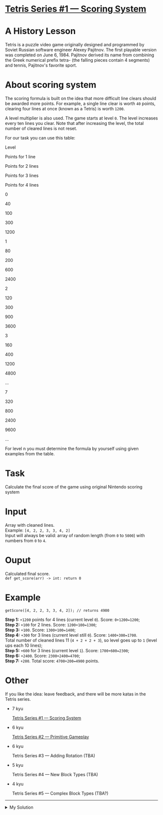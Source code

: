 # [Tetris Series #1 — Scoring System](https://www.codewars.com/kata/5da9af1142d7910001815d32)

# A History Lesson

Tetris is a puzzle video game originally designed and programmed by Soviet Russian software engineer Alexey Pajitnov.
The first playable version was completed on June 6, 1984. Pajitnov derived its name from combining the Greek numerical
prefix tetra- (the falling pieces contain 4 segments) and tennis, Pajitnov's favorite sport.

# About scoring system

The scoring formula is built on the idea that more difficult line clears should be awarded more points. For example, a
single line clear is worth `40` points, clearing four lines at once (known as a Tetris) is worth `1200`.

A level multiplier is also used. The game starts at level `0`. The level increases every ten lines you clear. Note that
after increasing the level, the total number of cleared lines is not reset.

For our task you can use this table:

Level

Points for 1 line

Points for 2 lines

Points for 3 lines

Points for 4 lines

0

40

100

300

1200

1

80

200

600

2400

2

120

300

900

3600

3

160

400

1200

4800

...

7

320

800

2400

9600

...

For level n you must determine the formula by yourself using given examples from the table.

# Task

Calculate the final score of the game using original Nintendo scoring system

# Input

Array with cleaned lines.  
Example: `[4, 2, 2, 3, 3, 4, 2]`  
Input will always be valid: array of random length (from `0` to `5000`) with numbers from `0` to `4`.

# Ouput

Calculated final score.  
`def get_score(arr) -> int: return 0`

# Example

    getScore([4, 2, 2, 3, 3, 4, 2]); // returns 4900

**Step 1:** `+1200` points for 4 lines (current level `0`). Score: `0+1200=1200`;  
**Step 2:** `+100` for 2 lines. Score: `1200+100=1300`;  
**Step 3:** `+100`. Score: `1300+100=1400`;  
**Step 4:** `+300` for 3 lines (current level still `0`). Score: `1400+300=1700`.  
Total number of cleaned lines 11 (`4 + 2 + 2 + 3`), so level goes up to `1` (level ups each 10 lines);  
**Step 5:** `+600` for 3 lines (current level `1`). Score: `1700+600=2300`;  
**Step 6:** `+2400`. Score: `2300+2400=4700`;  
**Step 7:** `+200`. Total score: `4700+200=4900` points.

# Other

If you like the idea: leave feedback, and there will be more katas in the Tetris series.

- 7 kyu

  [Tetris Series #1 — Scoring System](/kata/5da9af1142d7910001815d32)

- 6 kyu

  [Tetris Series #2 — Primitive Gameplay](/kata/5db8a241b8d7260011746407)

- 6 kyu

  Tetris Series #3 — Adding Rotation (TBA)

- 5 kyu

  Tetris Series #4 — New Block Types (TBA)

- 4 kyu

  Tetris Series #5 — Complex Block Types (TBA?)

---

<details><summary>My Solution</summary>

```js
function getScore(arr) {
  let score = 0;
  let totalLines = 0;
  let lv = 0;

  for (let i = 0; i < arr.length; i++) {
    lv = Math.floor(totalLines / 10);
    score += [0, 40, 100, 300, 1200][arr[i]] * (lv + 1);
    totalLines += arr[i];
  }

  return score;
}
```

</details>
